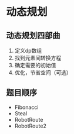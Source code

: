 # 动态规划

## 动态规划四部曲
1. 定义dp数组
2. 找到元素间转换方程
3. 确定需要的初始值
4. 优化，节省空间（可选）

## 题目顺序

* Fibonacci
* Steal
* RobotRoute
* RobotRoute2